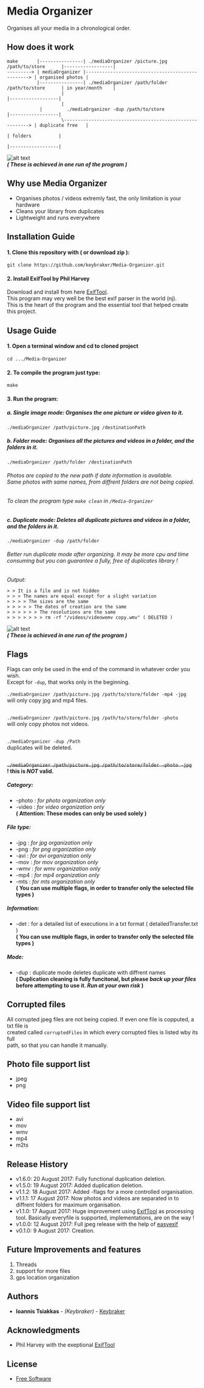 # Media Organizer 
Organises all your media in a chronological order.

## How does it work 
```text
make       |----------------| ./mediaOrganizer /picture.jpg /path/to/store      |------------------| 
---------> | mediaOrganizer |-------------------------------------------------> | organised photos | 
      	   |----------------| ./mediaOrganizer /path/folder /path/to/store      | in year/month    | 
                    |                                        	                |------------------| 
                    |
		    |         ./mediaOrganizer -dup /path/to/store              |------------------| 
                    \---------------------------------------------------------> | duplicate free   | 
      	                                                                        | folders          | 
                                                            	                |------------------| 
```
![alt text](https://raw.githubusercontent.com/keybraker/Media-Organizer/master/MediaOrganizerDisplay.jpg)
<br />**_( These is achieved in one run of the program )_**

## Why use Media Organizer
* Organises photos / videos extremly fast, the only limitation is your hardware
* Cleans your library from duplicates
* Lightweight and runs everywhere

## Installation Guide
#### 1. Clone this repository with ( or download zip ):
```
git clone https://github.com/keybraker/Media-Organizer.git
```
#### 2. Install ExifTool by Phil Harvey
Download and install from here [ExifTool](http://owl.phy.queensu.ca/~phil/exiftool/).
 <br />This program may very well be the best exif parser in the world (nj).
 <br />This is the heart of the program and the essential tool that helped create this project.

## Usage Guide
#### 1. Open a terminal window and cd to cloned project
```
cd .../Media-Organizer 
```

#### 2. To compile the program just type:
```
make 
```

#### 3. Run the program:
##### a. Single image mode: Organises the one picture or video given to it.
```
./mediaOrganizer /path/picture.jpg /destinationPath
```
##### b. Folder mode: Organises all the pictures and videos in a folder, and the folders in it.
```
./mediaOrganizer /path/folder /destinationPath
```
###### Photos are copied to the new path if date information is available. <br />Same photos with same names, from diffrent folders are not being copied.
###### To clean the program type ``` make clean ``` in ``` /Media-Organizer ```

##### c. Duplicate mode: Deletes all duplicate pictures and videos in a folder, and the folders in it.
```
./mediaOrganizer -dup /path/folder
```
###### Better run duplicate mode after organizing. It may be more cpu and time consuming but you can guarantee a fully, free of duplicates library !

_Output:_
```
> > It is a file and is not hidden
> > > The names are equal except for a slight variation
> > > > The sizes are the same
> > > > > The dates of creation are the same
> > > > > > The resolutions are the same
> > > > > > > rm -rf "/videos/videowemv copy.wmv" ( DELETED )
```
![alt text](https://raw.githubusercontent.com/keybraker/Media-Organizer/master/MediaOrganizerDisplayDuplicate.jpg)
<br />**_( These is achieved in one run of the program )_**

## Flags
Flags can only be used in the end of the command in whatever order you wish.
<br />Except for ```-dup```, that works only in the beginning.
<br />
<br />```./mediaOrganizer /path/picture.jpg /path/to/store/folder -mp4 -jpg```
<br />will only copy jpg and mp4 files.

<br />```./mediaOrganizer /path/picture.jpg /path/to/store/folder -photo```
<br />will only copy photos not videos.

<br />```./mediaOrganizer -dup /Path```
<br />duplicates will be deleted.

<br />~~```./mediaOrganizer /path/picture.jpg /path/to/store/folder -photo -jpg```
<br />~~ **! this is _NOT_ valid.**

##### Category:
 * -photo : _for photo organization only_
 * -video : _for video organization only_
 <br />**( Attention: These modes can only be used solely )**

##### File type:
 * -jpg : _for jpg organization only_
 * -png : _for png organization only_
 * -avi : _for avi organization only_
 * -mov : _for mov organization only_
 * -wmv : _for wmv organization only_
 * -mp4 : _for mp4 organization only_
 * -mts : _for mts organization only_
<br />**( You can use multiple flags, in order to transfer only the selected file types )**

##### Information:
 * -det : for a detailed list of executions in a txt format ( detailedTransfer.txt )
<br />**( You can use multiple flags, in order to transfer only the selected file types )**

##### Mode:
 * -dup : duplicate mode deletes duplicate with diffrent names
 <br />**( Duplication cleaning is fully funcitonal, but please _back up your files_ before attempting to use it. _Run at your own risk_ )**

## Corrupted files
All corrupted jpeg files are not being copied. If even one file is copputed, a txt file is
 <br />created called ``` corruptedFiles ``` in which every corrupted files is listed wby its full
 <br />path, so that you can handle it manually.

## Photo file support list 
* jpeg
* png

## Video file support list 
* avi
* mov
* wmv
* mp4
* m2ts

## Release History

* v1.6.0: 20 August 2017: Fully functional duplication deletion.
* v1.5.0: 19 August 2017: Added duplication deletion.
* v1.1.2: 18 August 2017: Added -flags for a more controlled organisation.
* v1.1.1: 17 August 2017: Now photos and videos are separated in to diffrent folders for maximum organisation.
* v1.1.0: 17 August 2017: Huge improvement using [ExifTool](http://owl.phy.queensu.ca/~phil/exiftool/) as processing tool.
						  Basically everyfile is supported, implementations,
						  are on the way !
* v1.0.0: 12 August 2017: Full jpeg release with the help of [easyexif](http://owl.phy.queensu.ca/~phil/exiftool/)
* v0.1.0: 9  August 2017: Creation.

## Future Improvements and features 
1. Threads
2. support for more files
3. gps location organization

## Authors
* **Ioannis Tsiakkas** - *(Keybraker)* - [Keybraker](https://github.com/keybraker)

## Acknowledgments
* Phil Harvey with the exeptional [ExifTool](http://owl.phy.queensu.ca/~phil/exiftool/)

## License
* [Free Software](http://www.gnu.org/philosophy/free-sw.html)
